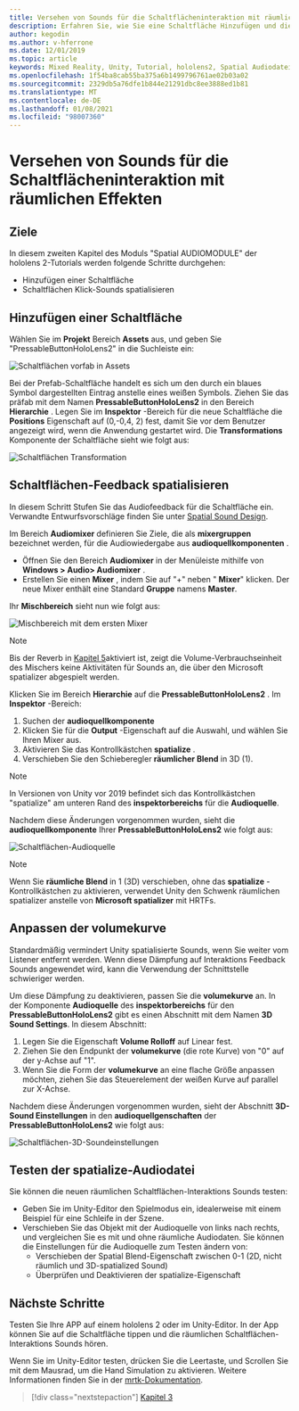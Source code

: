 ```yaml
---
title: Versehen von Sounds für die Schaltflächeninteraktion mit räumlichen Effekten
description: Erfahren Sie, wie Sie eine Schaltfläche Hinzufügen und die Tasten für die Schaltflächen Interaktion in einer Mixed Reality-Anwendung räumlichen.
author: kegodin
ms.author: v-hferrone
ms.date: 12/01/2019
ms.topic: article
keywords: Mixed Reality, Unity, Tutorial, hololens2, Spatial Audiodatei, mrtk, Mixed Reality Toolkit, UWP, Windows 10, HRTF, Head-Related Transfer Function, Reverb, Microsoft spatializer, Prefabs, volumekurve
ms.openlocfilehash: 1f54ba8cab55ba375a6b1499796761ae02b03a02
ms.sourcegitcommit: 2329db5a76dfe1b844e21291dbc8ee3888ed1b81
ms.translationtype: MT
ms.contentlocale: de-DE
ms.lasthandoff: 01/08/2021
ms.locfileid: "98007360"
---
```

# <a name="spatializing-button-interaction-sounds"></a>Versehen von Sounds für die Schaltflächeninteraktion mit räumlichen Effekten

## <a name="objectives"></a>Ziele

In diesem zweiten Kapitel des Moduls "Spatial AUDIOMODULE" der hololens 2-Tutorials werden folgende Schritte durchgehen:
* Hinzufügen einer Schaltfläche
* Schaltflächen Klick-Sounds spatialisieren

## <a name="add-a-button"></a>Hinzufügen einer Schaltfläche

Wählen Sie im **Projekt** Bereich **Assets** aus, und geben Sie "PressableButtonHoloLens2" in die Suchleiste ein:

![Schaltflächen vorfab in Assets](images/spatial-audio/button-prefab-in-assets.png)

Bei der Prefab-Schaltfläche handelt es sich um den durch ein blaues Symbol dargestellten Eintrag anstelle eines weißen Symbols. Ziehen Sie das präfab mit dem Namen **PressableButtonHoloLens2** in den Bereich **Hierarchie** . Legen Sie im **Inspektor** -Bereich für die neue Schaltfläche die **Positions** Eigenschaft auf (0,-0,4, 2) fest, damit Sie vor dem Benutzer angezeigt wird, wenn die Anwendung gestartet wird. Die **Transformations** Komponente der Schaltfläche sieht wie folgt aus:

![Schaltflächen Transformation](images/spatial-audio/button-transform.png)

## <a name="spatialize-button-feedback"></a>Schaltflächen-Feedback spatialisieren

In diesem Schritt Stufen Sie das Audiofeedback für die Schaltfläche ein. Verwandte Entwurfsvorschläge finden Sie unter [Spatial Sound Design](../../../design/spatial-sound-design.md). 

Im Bereich **Audiomixer** definieren Sie Ziele, die als **mixergruppen** bezeichnet werden, für die Audiowiedergabe aus **audioquellkomponenten** . 
* Öffnen Sie den Bereich **Audiomixer** in der Menüleiste mithilfe von **Windows > Audio> Audiomixer** .
* Erstellen Sie einen **Mixer** , indem Sie auf "+" neben " **Mixer**" klicken. Der neue Mixer enthält eine Standard **Gruppe** namens **Master**.

Ihr **Mischbereich** sieht nun wie folgt aus:

![Mischbereich mit dem ersten Mixer](images/spatial-audio/mixer-panel-with-first-mixer.png)

> [!NOTE]
> Bis der Reverb in [Kapitel 5](unity-spatial-audio-ch5.md)aktiviert ist, zeigt die Volume-Verbrauchseinheit des Mischers keine Aktivitäten für Sounds an, die über den Microsoft spatializer abgespielt werden.

Klicken Sie im Bereich **Hierarchie** auf die **PressableButtonHoloLens2** . Im **Inspektor** -Bereich:
1. Suchen der **audioquellkomponente**
2. Klicken Sie für die **Output** -Eigenschaft auf die Auswahl, und wählen Sie Ihren Mixer aus.
3. Aktivieren Sie das Kontrollkästchen **spatialize** .
4. Verschieben Sie den Schieberegler **räumlicher Blend** in 3D (1).

> [!NOTE]
> In Versionen von Unity vor 2019 befindet sich das Kontrollkästchen "spatialize" am unteren Rand des **inspektorbereichs** für die **Audioquelle**.

Nachdem diese Änderungen vorgenommen wurden, sieht die **audioquellkomponente** Ihrer **PressableButtonHoloLens2** wie folgt aus:

![Schaltflächen-Audioquelle](images/spatial-audio/button-audio-source.png)

> [!NOTE]
> Wenn Sie **räumliche Blend** in 1 (3D) verschieben, ohne das **spatialize** -Kontrollkästchen zu aktivieren, verwendet Unity den Schwenk räumlichen spatializer anstelle von **Microsoft spatializer** mit HRTFs.

## <a name="adjust-the-volume-curve"></a>Anpassen der volumekurve

Standardmäßig vermindert Unity spatialisierte Sounds, wenn Sie weiter vom Listener entfernt werden. Wenn diese Dämpfung auf Interaktions Feedback Sounds angewendet wird, kann die Verwendung der Schnittstelle schwieriger werden.

Um diese Dämpfung zu deaktivieren, passen Sie die **volumekurve** an. In der Komponente **Audioquelle** des **inspektorbereichs** für den **PressableButtonHoloLens2** gibt es einen Abschnitt mit dem Namen **3D Sound Settings**. In diesem Abschnitt:
1. Legen Sie die Eigenschaft **Volume Rolloff** auf Linear fest.
2. Ziehen Sie den Endpunkt der **volumekurve** (die rote Kurve) von "0" auf der y-Achse auf "1".
3. Wenn Sie die Form der **volumekurve** an eine flache Größe anpassen möchten, ziehen Sie das Steuerelement der weißen Kurve auf parallel zur X-Achse.

Nachdem diese Änderungen vorgenommen wurden, sieht der Abschnitt **3D-Sound Einstellungen** in den **audioquellgenschaften** der **PressableButtonHoloLens2** wie folgt aus:

![Schaltflächen-3D-Soundeinstellungen](images/spatial-audio/button-3d-sound-settings.png)

## <a name="testing-the-spatialize-audio"></a>Testen der spatialize-Audiodatei

Sie können die neuen räumlichen Schaltflächen-Interaktions Sounds testen:

* Geben Sie im Unity-Editor den Spielmodus ein, idealerweise mit einem Beispiel für eine Schleife in der Szene.
* Verschieben Sie das Objekt mit der Audioquelle von links nach rechts, und vergleichen Sie es mit und ohne räumliche Audiodaten. Sie können die Einstellungen für die Audioquelle zum Testen ändern von:
    * Verschieben der Spatial Blend-Eigenschaft zwischen 0-1 (2D, nicht räumlich und 3D-spatialized Sound)
    * Überprüfen und Deaktivieren der spatialize-Eigenschaft

## <a name="next-steps"></a>Nächste Schritte

Testen Sie Ihre APP auf einem hololens 2 oder im Unity-Editor. In der App können Sie auf die Schaltfläche tippen und die räumlichen Schaltflächen-Interaktions Sounds hören.

Wenn Sie im Unity-Editor testen, drücken Sie die Leertaste, und Scrollen Sie mit dem Mausrad, um die Hand Simulation zu aktivieren. Weitere Informationen finden Sie in der [mrtk-Dokumentation](https://microsoft.github.io/MixedRealityToolkit-Unity/Documentation/GettingStartedWithTheMRTK.html#using-the-in-editor-hand-input-simulation-to-test-a-scene).

> [!div class="nextstepaction"]
> [Kapitel 3](unity-spatial-audio-ch3.md)

